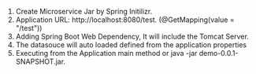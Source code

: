 1. Create Microservice Jar by Spring Initilizr.
2. Application URL: http://localhost:8080/test.                          (@GetMapping(value = "/test"))
3. Adding Spring Boot Web Dependency, It will include the Tomcat Server.
4. The datasouce will auto loaded defined from the application properties
4. Executing from the Application main method or java -jar demo-0.0.1-SNAPSHOT.jar.
